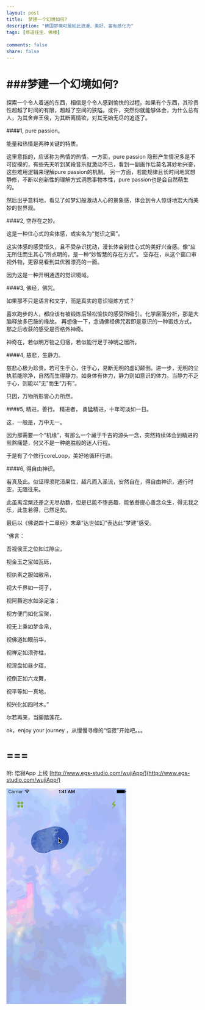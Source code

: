 ```yaml
---
layout: post
title:  梦建一个幻境如何?
description: "佛国梦境可是如此浪漫、美好、富有感化力"
tags: [修道往生、佛楼]

comments: false
share: false
---
```



###梦建一个幻境如何?
============
 
探索一个令人着迷的东西，相信是个令人感到愉快的过程。如果有个东西，其珍贵性超越了时间的有限，超越了空间的狭隘。或许，突然你就能够体会，为什么总有人，为其舍弃王侯，为其断离情欲，对其无始无尽的追逐了。

####1, pure passion。

能量和热情是两种关键的特质。

这里意指的，应该称为热情的热情。一方面，pure passion 隐形产生情况多是不可捉摸的，有些先天听到某段音乐就激动不已，看到一副画作后莫名其妙地兴奋，这些难用逻辑来理解pure passion的机制。 另一方面，若能规律且长时间地冥想静修，不断以创新性的理解方式洞悉事物本性，pure passion也是会自然萌生的。

然后出乎意料地，看见了如梦幻般激动人心的景象感，体会到令人惊讶地宏大而美妙的世界观。

####2, 空存在之妙。

这是一种住心式的实体感，或实名为“觉识之窗”。

这实体感的感受恒久，且不受杂识扰动，漫长体会到住心式的美好兴奋感。像“应无所住而生其心”所点明的，是一种“妙智慧的存在方式”。
空存在，从这个窗口审视外物，更容易看到其优雅漂亮的一面。

因为这是一种开明通透的觉识境域。


####3, 佛经，佛咒。

如果那不只是语言和文字，而是真实的意识锻炼方式？

喜欢跑步的人，都应该有被锻炼后轻松愉快的感受所吸引。化学层面分析，那是大脑释放多巴胺的缘故。
再想像一下，念诵佛经佛咒若即是意识的一种锻炼方式，那之后收获的感受是否格外神奇。

神奇在，若似明万物之归宿，若似能行足于神明之居所。

####4, 慈悲，生静力。

慈悲心极为珍贵。若可生于心，住于心，易断无明的虚幻颠倒。进一步，无明的尘执若能除净，自然而生得静力。如身体有体力，静力则如意识的体力。当静力不乏于心，则能以“无”而生“万有”。

只因，万物所形皆心力所然。

####5, 精进，善行。
精进者， 勇猛精进，十年可淡如一日。

这，一般是，万中无一。

因为那需要一个“机缘”，有那么一个藏于千古的源头一念，突然持续体会到精进的煎熬痛楚，何又不是一种绝胜般的迷人行程。

于是有了个修行coreLoop，美好地循环行进。


####6, 得自由神识。

若真及此。似证得须陀洹果位，超凡而入圣流，安然自在，得自由神识，通行时空，无阻往来。

此虽离涅槃还差之无尽劫数，但是已能不堕恶趣，能依菩提心善念众生，得无我之乐，此生若得，已然足矣。

最后以《佛说四十二章经》末章“达世如幻”表达此“梦建”感受。

“佛言：

吾视侯王之位如过隙尘，

视金玉之宝如瓦砾，

视纨素之服如敝帛，

视大千界如一诃子，

视阿耨池水如涂足油；

视方便门如化宝聚，

视无上乘如梦金帛，

视佛道如眼前华，

视禅定如须弥柱，

视涅盘如昼夕寤，

视倒正如六龙舞，

视平等如一真地，

视兴化如四时木。”

尔若再来，当脚踏莲花。

ok，enjoy your journey ，从慢慢寻缘的“悟寂”开始吧。。。

===
===

附: 悟寂App 上线 
[http://www.egs-studio.com/wujiApp/](http://www.egs-studio.com/wujiApp/)

![wujiapp](../images/wujiApp.gif)


 